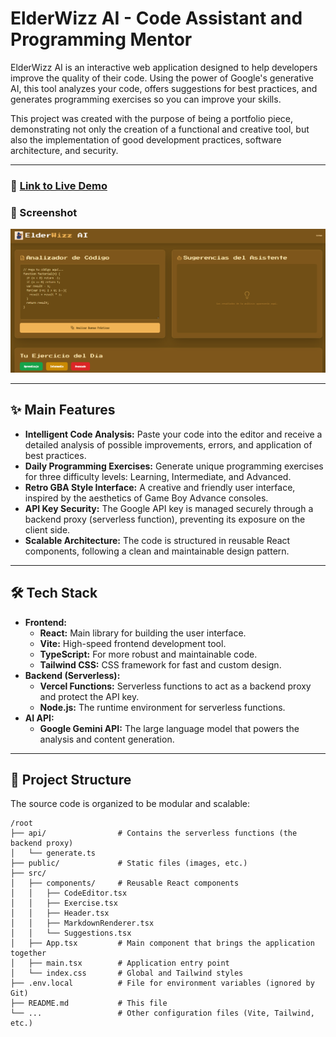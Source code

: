 # ElderWizz AI - Code Assistant and Programming Mentor

ElderWizz AI is an interactive web application designed to help developers improve the quality of their code. Using the power of Google's generative AI, this tool analyzes your code, offers suggestions for best practices, and generates programming exercises so you can improve your skills.

This project was created with the purpose of being a portfolio piece, demonstrating not only the creation of a functional and creative tool, but also the implementation of good development practices, software architecture, and security.

---

### 🔗 [Link to Live Demo](https://elder-wizz-ai.vercel.app/)

### 📸 Screenshot

![Screenshot of ElderWizz AI](/public/screenshotelderwizz.png)

---

## ✨ Main Features

- **Intelligent Code Analysis:** Paste your code into the editor and receive a detailed analysis of possible improvements, errors, and application of best practices.
- **Daily Programming Exercises:** Generate unique programming exercises for three difficulty levels: Learning, Intermediate, and Advanced.
- **Retro GBA Style Interface:** A creative and friendly user interface, inspired by the aesthetics of Game Boy Advance consoles.
- **API Key Security:** The Google API key is managed securely through a backend proxy (serverless function), preventing its exposure on the client side.
- **Scalable Architecture:** The code is structured in reusable React components, following a clean and maintainable design pattern.

---

## 🛠️ Tech Stack

- **Frontend:**
  - **React:** Main library for building the user interface.
  - **Vite:** High-speed frontend development tool.
  - **TypeScript:** For more robust and maintainable code.
  - **Tailwind CSS:** CSS framework for fast and custom design.
- **Backend (Serverless):**
  - **Vercel Functions:** Serverless functions to act as a backend proxy and protect the API key.
  - **Node.js:** The runtime environment for serverless functions.
- **AI API:**
  - **Google Gemini API:** The large language model that powers the analysis and content generation.

---

## 📂 Project Structure

The source code is organized to be modular and scalable:

```
/root
├── api/                # Contains the serverless functions (the backend proxy)
│   └── generate.ts
├── public/             # Static files (images, etc.)
├── src/
│   ├── components/     # Reusable React components
│   │   ├── CodeEditor.tsx
│   │   ├── Exercise.tsx
│   │   ├── Header.tsx
│   │   ├── MarkdownRenderer.tsx
│   │   └── Suggestions.tsx
│   ├── App.tsx         # Main component that brings the application together
│   ├── main.tsx        # Application entry point
│   └── index.css       # Global and Tailwind styles
├── .env.local          # File for environment variables (ignored by Git)
├── README.md           # This file
└── ...                 # Other configuration files (Vite, Tailwind, etc.)
```

